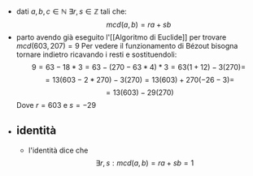 - dati $a,b,c\in \mathbb{N}$  $\exists r,s\in \mathbb{Z}$ tali che:$$mcd(a,b)=ra+sb$$
- parto avendo già eseguito l'[[Algoritmo di Euclide]] per trovare $mcd(603,207)=9$ Per vedere il funzionamento di Bézout bisogna tornare indietro ricavando i resti e sostituendoli:$$9=63-18*3=63-(270-63*4)*3=63(1+12)-3(270)=$$$$=13(603-2*270)-3(270)=13(603)+270(-26-3)=$$$$=13(603)-29(270)$$Dove $r=603$ e $s=-29$ 
- ## identità
	- l'identità dice che $$\exists r,s:mcd(a,b)=ra+sb=1$$